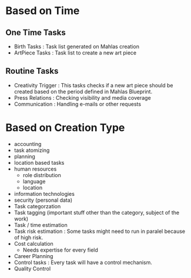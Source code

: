 # Based on Time

## One Time Tasks
* Birth Tasks : Task list generated on Mahlas creation
* ArtPiece Tasks : Task list to create a new art piece

## Routine Tasks
* Creativity Trigger : This tasks checks if a new art piece should be created based on the period defined in Mahlas Blueprint.
* Press Relations : Checking visibility and media coverage
* Communication : Handling e-mails or other requests

# Based on Creation Type

* accounting
* task atomizing
* planning
* location based tasks
* human resources
  * role distribution
  * language
  * location
* information technologies
* security (personal data)
* Task categorzation
* Task tagging (important stuff other than the category, subject of the work)
* Task / time estimation
* Task risk estimation : Some tasks might need to run in paralel because of high risk.
* Cost calculation
  * Needs expertise for every field
* Career Planning
* Control tasks : Every task will have a control mechanism.
* Quality Control
